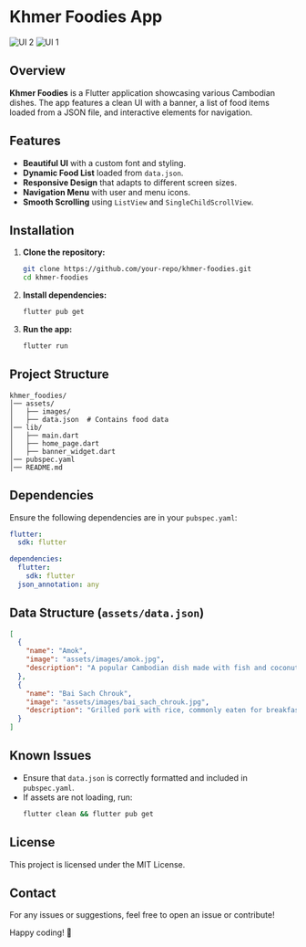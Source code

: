 # Khmer Foodies App 
![UI 2](https://github.com/user-attachments/assets/1c688a52-c38c-483e-aafd-01c8f38b3cb5)
![UI 1 ](https://github.com/user-attachments/assets/bec92128-16b1-40d5-b36e-73a32b7a766f)

## Overview
**Khmer Foodies** is a Flutter application showcasing various Cambodian dishes. The app features a clean UI with a banner, a list of food items loaded from a JSON file, and interactive elements for navigation.

## Features
- **Beautiful UI** with a custom font and styling.
- **Dynamic Food List** loaded from `data.json`.
- **Responsive Design** that adapts to different screen sizes.
- **Navigation Menu** with user and menu icons.
- **Smooth Scrolling** using `ListView` and `SingleChildScrollView`.

## Installation
1. **Clone the repository:**
   ```sh
   git clone https://github.com/your-repo/khmer-foodies.git
   cd khmer-foodies
   ```
2. **Install dependencies:**
   ```sh
   flutter pub get
   ```
3. **Run the app:**
   ```sh
   flutter run
   ```

## Project Structure
```
khmer_foodies/
│── assets/
│   ├── images/
│   ├── data.json  # Contains food data
│── lib/
│   ├── main.dart
│   ├── home_page.dart
│   ├── banner_widget.dart
│── pubspec.yaml
│── README.md
```

## Dependencies
Ensure the following dependencies are in your `pubspec.yaml`:
```yaml
flutter:
  sdk: flutter

dependencies:
  flutter:
    sdk: flutter
  json_annotation: any
```

## Data Structure (`assets/data.json`)
```json
[
  {
    "name": "Amok",
    "image": "assets/images/amok.jpg",
    "description": "A popular Cambodian dish made with fish and coconut curry."
  },
  {
    "name": "Bai Sach Chrouk",
    "image": "assets/images/bai_sach_chrouk.jpg",
    "description": "Grilled pork with rice, commonly eaten for breakfast."
  }
]
```

## Known Issues
- Ensure that `data.json` is correctly formatted and included in `pubspec.yaml`.
- If assets are not loading, run:
  ```sh
  flutter clean && flutter pub get
  ```

## License
This project is licensed under the MIT License.

## Contact
For any issues or suggestions, feel free to open an issue or contribute!

Happy coding! 🚀
